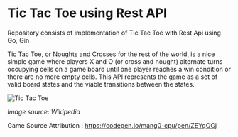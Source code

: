 # Tic Tac Toe using Rest API
Repository consists of implementation of Tic Tac Toe with Rest Api using Go, Gin

Tic Tac Toe, or Noughts and Crosses for the rest of the world, is a nice simple game where players X and O (or cross and nought) alternate turns occupying cells on a game board until one player reaches a win condition or there are no more empty cells. This API represents the game as a set of valid board states and the viable transitions between the states.

![Tic Tac Toe](https://upload.wikimedia.org/wikipedia/commons/thumb/3/32/Tic_tac_toe.svg/200px-Tic_tac_toe.svg.png)

*Image source: Wikipedia*

Game Source Attribution : https://codepen.io/mang0-cpu/pen/ZEYqOGj
